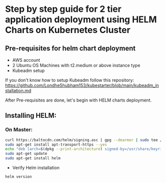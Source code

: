 # Step by step guide for 2 tier application deployment using HELM Charts on Kubernetes Cluster

## Pre-requisites for helm chart deployment
- AWS account
- 2 Ubuntu OS Machines with t2.medium or above instance type
- Kubeadm setup

If you don't know how to setup Kubeadm follow this repository: https://github.com/LondheShubham153/kubestarter/blob/main/kubeadm_installation.md

After Pre-requisites are done, let's begin with HELM charts deployment.

## Installing HELM:
### On Master:
```bash
curl https://baltocdn.com/helm/signing.asc | gpg --dearmor | sudo tee /usr/share/keyrings/helm.gpg > /dev/null
sudo apt-get install apt-transport-https --yes
echo "deb [arch=$(dpkg --print-architecture) signed-by=/usr/share/keyrings/helm.gpg] https://baltocdn.com/helm/stable/debian/ all main" | sudo tee /etc/apt/sources.list.d/helm-stable-debian.list
sudo apt-get update
sudo apt-get install helm
```
- Verify Helm installation
```bash
helm version
```
